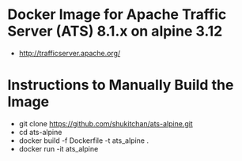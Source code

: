 Docker Image for Apache Traffic Server (ATS) 8.1.x on alpine 3.12
====
 - http://trafficserver.apache.org/

Instructions to Manually Build the Image
====
 - git clone https://github.com/shukitchan/ats-alpine.git
 - cd ats-alpine
 - docker build -f Dockerfile -t ats_alpine .
 - docker run -it ats_alpine
